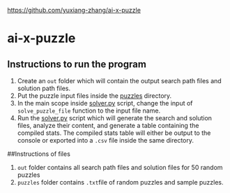 https://github.com/yuxiang-zhang/ai-x-puzzle
# ai-x-puzzle
## Instructions to run the program
1. Create an `out` folder which will contain the output search path files and solution path files. 
2. Put the puzzle input files inside the [puzzles](/puzzles/) directory. 
3. In the main scope inside [solver.py](solver.py) script, change the input of `solve_puzzle_file` function to the input file name. 
4. Run the [solver.py](solver.py) script which will generate the search and solution files, analyze their content, and generate a table containing the compiled stats. The compiled stats table will either be output to the console or exported into a `.csv` file inside the same directory. 

##Instructions of files
1. `out` folder contains all search path files and solution files for 50 random puzzles
2. `puzzles` folder contains `.txt`file of random puzzles and sample puzzles. 
